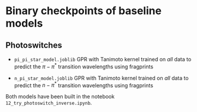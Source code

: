 # Binary checkpoints of baseline models 

## Photoswitches

- `pi_pi_star_model.joblib` GPR with Tanimoto kernel trained on _all_ data to predict the $\pi-\pi^*$ transition wavelengths using fragprints

- `n_pi_star_model.joblib` GPR with Tanimoto kernel trained on _all_ data to predict the $n-\pi^*$ transition wavelengths using fragprints

Both models have been built in the notebook `12_try_photoswitch_inverse.ipynb`.